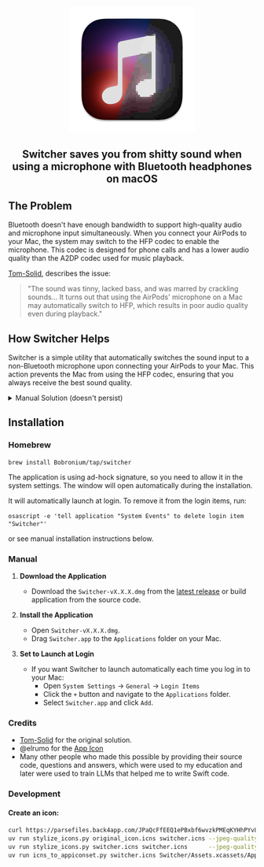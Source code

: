 <p align="center">
  <img src="Switcher/Assets.xcassets/AppIcon.appiconset/icon_128x128@2x.png" alt="App Icon" width="256" height="256">
</p>

<h2 align="center"><strong>Switcher</strong> saves you from shitty sound when using a microphone with Bluetooth headphones on macOS</h2>

## The Problem

Bluetooth doesn't have enough bandwidth to support high-quality audio and microphone input simultaneously. When you connect your AirPods to your Mac, the system may switch to the HFP codec to enable the microphone.
This codec is designed for phone calls and has a lower audio quality than the A2DP codec used for music playback.

[Tom-Solid](https://www.reddit.com/r/airpods/comments/11zhtj0/finally_quick_fix_for_poor_sound_quality_on_mac/), describes the issue:

> "The sound was tinny, lacked bass, and was marred by crackling sounds... It turns out that using the AirPods' microphone on a Mac may automatically switch to HFP, which results in poor audio quality even during playback."

## How Switcher Helps

Switcher is a simple utility that automatically switches the sound input to a non-Bluetooth microphone upon connecting your AirPods to your Mac.
This action prevents the Mac from using the HFP codec, ensuring that you always receive the best sound quality.

<details>
<summary>Manual Solution (doesn't persist)</summary>

To manually fix this issue, upon each connection of AirPods to your Mac, you can follow these steps:
- Navigate to **Sound Settings** on your Mac.
- Access the **Output & Input** section.
- Click on the **Input** tab.
- Select any input device other than your Apple AirPod's microphone.

Following these steps should immediately improve the sound quality.
</details>

## Installation

### Homebrew
```shell
brew install Bobronium/tap/switcher
```
The application is using ad-hock signature, so you need to allow it in the system settings. The window will open automatically during the installation.

It will automatically launch at login. To remove it from the login items, run:
```shell
osascript -e 'tell application "System Events" to delete login item "Switcher"'
```
or see manual installation instructions below.


### Manual
1. **Download the Application**
   - Download the `Switcher-vX.X.X.dmg` from the [latest release](https://github.com/Bobronium/Switcher/releases/latest) or build application from the source code.

2. **Install the Application**
   - Open `Switcher-vX.X.X.dmg`.
   - Drag `Switcher.app` to the `Applications` folder on your Mac.

3. **Set to Launch at Login**
   - If you want Switcher to launch automatically each time you log in to your Mac:
     - Open `System Settings` -> `General` -> `Login Items`
     - Click the `+` button and navigate to the `Applications` folder.
     - Select `Switcher.app` and click `Add`.


### Credits
- [Tom-Solid](https://www.reddit.com/r/airpods/comments/11zhtj0/finally_quick_fix_for_poor_sound_quality_on_mac/) for the original solution.
- @elrumo for the [App Icon](https://github.com/elrumo/macOS_Big_Sur_icons_replacements)
- Many other people who made this possible by providing their source code, questions and answers, which were used to my education and later were used to train LLMs that helped me to write Swift code.


### Development
#### Create an icon:
```bash
curl https://parsefiles.back4app.com/JPaQcFfEEQ1ePBxbf6wvzkPMEqKYHhPYv8boI1Rc/f76537cc3a5709222e29fe1fa9d85595_1708726295537.icns -o original_icon.icns
uv run stylize_icons.py original_icon.icns switcher.icns --jpeg-quality 10 --pixelation-factor 16 --saturation-factor 0.24 --angle 109 --pixelated-line --offset 11
uv run stylize_icons.py switcher.icns switcher.icns      --jpeg-quality 8  --pixelation-factor 1  --saturation-factor 1    --angle 109 --pixelated-line --offset 11
uv run icns_to_appiconset.py switcher.icns Switcher/Assets.xcassets/AppIcon.appiconset
```

